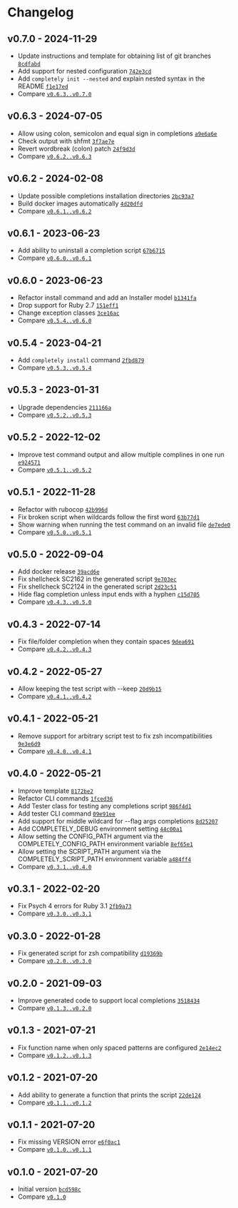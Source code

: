 Changelog
========================================

v0.7.0 - 2024-11-29
----------------------------------------

- Update instructions and template for obtaining list of git branches [`8cdfabd`](https://github.com/DannyBen/completely/commit/8cdfabd)
- Add support for nested configuration [`742e3cd`](https://github.com/DannyBen/completely/commit/742e3cd)
- Add `completely init --nested` and explain nested syntax in the README [`f1e17ed`](https://github.com/DannyBen/completely/commit/f1e17ed)
- Compare [`v0.6.3..v0.7.0`](https://github.com/dannyben/completely/compare/v0.6.3..v0.7.0)


v0.6.3 - 2024-07-05
----------------------------------------

- Allow using colon, semicolon and equal sign in completions [`a9e6a6e`](https://github.com/DannyBen/completely/commit/a9e6a6e)
- Check output with shfmt [`3f7ae7e`](https://github.com/DannyBen/completely/commit/3f7ae7e)
- Revert wordbreak (colon) patch [`24f9d3d`](https://github.com/DannyBen/completely/commit/24f9d3d)
- Compare [`v0.6.2..v0.6.3`](https://github.com/dannyben/completely/compare/v0.6.2..v0.6.3)


v0.6.2 - 2024-02-08
----------------------------------------

- Update possible completions installation directories [`2bc93a7`](https://github.com/DannyBen/completely/commit/2bc93a7)
- Build docker images automatically [`4d20dfd`](https://github.com/DannyBen/completely/commit/4d20dfd)
- Compare [`v0.6.1..v0.6.2`](https://github.com/dannyben/completely/compare/v0.6.1..v0.6.2)


v0.6.1 - 2023-06-23
----------------------------------------

- Add ability to uninstall a completion script [`67b6715`](https://github.com/DannyBen/completely/commit/67b6715)
- Compare [`v0.6.0..v0.6.1`](https://github.com/dannyben/completely/compare/v0.6.0..v0.6.1)


v0.6.0 - 2023-06-23
----------------------------------------

- Refactor install command and add an Installer model [`b1341fa`](https://github.com/DannyBen/completely/commit/b1341fa)
- Drop support for Ruby 2.7 [`151eff1`](https://github.com/DannyBen/completely/commit/151eff1)
- Change exception classes [`3ce16ac`](https://github.com/DannyBen/completely/commit/3ce16ac)
- Compare [`v0.5.4..v0.6.0`](https://github.com/dannyben/completely/compare/v0.5.4..v0.6.0)


v0.5.4 - 2023-04-21
----------------------------------------

- Add `completely install` command [`2fbd879`](https://github.com/DannyBen/completely/commit/2fbd879)
- Compare [`v0.5.3..v0.5.4`](https://github.com/dannyben/completely/compare/v0.5.3..v0.5.4)


v0.5.3 - 2023-01-31
----------------------------------------

- Upgrade dependencies [`211166a`](https://github.com/DannyBen/completely/commit/211166a)
- Compare [`v0.5.2..v0.5.3`](https://github.com/dannyben/completely/compare/v0.5.2..v0.5.3)


v0.5.2 - 2022-12-02
----------------------------------------

- Improve test command output and allow multiple complines in one run [`e924571`](https://github.com/DannyBen/completely/commit/e924571)
- Compare [`v0.5.1..v0.5.2`](https://github.com/dannyben/completely/compare/v0.5.1..v0.5.2)


v0.5.1 - 2022-11-28
----------------------------------------

- Refactor with rubocop [`42b996d`](https://github.com/DannyBen/completely/commit/42b996d)
- Fix broken script when wildcards follow the first word [`63b77d1`](https://github.com/DannyBen/completely/commit/63b77d1)
- Show warning when running the test command on an invalid file [`de7ede0`](https://github.com/DannyBen/completely/commit/de7ede0)
- Compare [`v0.5.0..v0.5.1`](https://github.com/dannyben/completely/compare/v0.5.0..v0.5.1)


v0.5.0 - 2022-09-04
----------------------------------------

- Add docker release [`39acd6e`](https://github.com/DannyBen/completely/commit/39acd6e)
- Fix shellcheck SC2162 in the generated script [`9e703ec`](https://github.com/DannyBen/completely/commit/9e703ec)
- Fix shellcheck SC2124 in the generated script [`2d23c51`](https://github.com/DannyBen/completely/commit/2d23c51)
- Hide flag completion unless input ends with a hyphen [`c15d705`](https://github.com/DannyBen/completely/commit/c15d705)
- Compare [`v0.4.3..v0.5.0`](https://github.com/dannyben/completely/compare/v0.4.3..v0.5.0)


v0.4.3 - 2022-07-14
----------------------------------------

- Fix file/folder completion when they contain spaces [`9dea691`](https://github.com/DannyBen/completely/commit/9dea691)
- Compare [`v0.4.2..v0.4.3`](https://github.com/dannyben/completely/compare/v0.4.2..v0.4.3)


v0.4.2 - 2022-05-27
----------------------------------------

- Allow keeping the test script with --keep [`20d9b15`](https://github.com/DannyBen/completely/commit/20d9b15)
- Compare [`v0.4.1..v0.4.2`](https://github.com/dannyben/completely/compare/v0.4.1..v0.4.2)


v0.4.1 - 2022-05-21
----------------------------------------

- Remove support for arbitrary script test to fix zsh incompatibilities [`9e3e6d9`](https://github.com/DannyBen/completely/commit/9e3e6d9)
- Compare [`v0.4.0..v0.4.1`](https://github.com/dannyben/completely/compare/v0.4.0..v0.4.1)


v0.4.0 - 2022-05-21
----------------------------------------

- Improve template [`8172be2`](https://github.com/DannyBen/completely/commit/8172be2)
- Refactor CLI commands [`1fced36`](https://github.com/DannyBen/completely/commit/1fced36)
- Add Tester class for testing any completions script [`986f4d1`](https://github.com/DannyBen/completely/commit/986f4d1)
- Add tester CLI command [`09e91ee`](https://github.com/DannyBen/completely/commit/09e91ee)
- Add support for middle wildcard for --flag args completions [`8d25207`](https://github.com/DannyBen/completely/commit/8d25207)
- Add COMPLETELY_DEBUG environment setting [`44c00a1`](https://github.com/DannyBen/completely/commit/44c00a1)
- Allow setting the CONFIG_PATH argument via the COMPLETELY_CONFIG_PATH environment variable [`8ef65e1`](https://github.com/DannyBen/completely/commit/8ef65e1)
- Allow setting the SCRIPT_PATH argument via the COMPLETELY_SCRIPT_PATH environment variable [`a484ff4`](https://github.com/DannyBen/completely/commit/a484ff4)
- Compare [`v0.3.1..v0.4.0`](https://github.com/dannyben/completely/compare/v0.3.1..v0.4.0)


v0.3.1 - 2022-02-20
----------------------------------------

- Fix Psych 4 errors for Ruby 3.1 [`2fb9a73`](https://github.com/DannyBen/completely/commit/2fb9a73)
- Compare [`v0.3.0..v0.3.1`](https://github.com/dannyben/completely/compare/v0.3.0..v0.3.1)


v0.3.0 - 2022-01-28
----------------------------------------

- Fix generated script for zsh compatibility [`d19369b`](https://github.com/DannyBen/completely/commit/d19369b)
- Compare [`v0.2.0..v0.3.0`](https://github.com/dannyben/completely/compare/v0.2.0..v0.3.0)


v0.2.0 - 2021-09-03
----------------------------------------

- Improve generated code to support local completions [`3518434`](https://github.com/DannyBen/completely/commit/3518434)
- Compare [`v0.1.3..v0.2.0`](https://github.com/dannyben/completely/compare/v0.1.3..v0.2.0)


v0.1.3 - 2021-07-21
----------------------------------------

- Fix function name when only spaced patterns are configured [`2e14ec2`](https://github.com/DannyBen/completely/commit/2e14ec2)
- Compare [`v0.1.2..v0.1.3`](https://github.com/dannyben/completely/compare/v0.1.2..v0.1.3)


v0.1.2 - 2021-07-20
----------------------------------------

- Add ability to generate a function that prints the script [`22de124`](https://github.com/DannyBen/completely/commit/22de124)
- Compare [`v0.1.1..v0.1.2`](https://github.com/dannyben/completely/compare/v0.1.1..v0.1.2)


v0.1.1 - 2021-07-20
----------------------------------------

- Fix missing VERSION error [`e6f0ac1`](https://github.com/DannyBen/completely/commit/e6f0ac1)
- Compare [`v0.1.0..v0.1.1`](https://github.com/dannyben/completely/compare/v0.1.0..v0.1.1)


v0.1.0 - 2021-07-20
----------------------------------------

- Initial version [`bcd598c`](https://github.com/DannyBen/completely/commit/bcd598c)
- Compare [`v0.1.0`](https://github.com/dannyben/completely/compare/v0.1.0)


